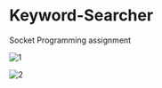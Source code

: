 # Keyword-Searcher
Socket Programming assignment

![1](https://user-images.githubusercontent.com/32799078/54535002-ee353380-49d0-11e9-84a3-27120f13310e.png)


![2](https://user-images.githubusercontent.com/32799078/54535005-f1302400-49d0-11e9-8bdc-8c9d15767af4.png)
